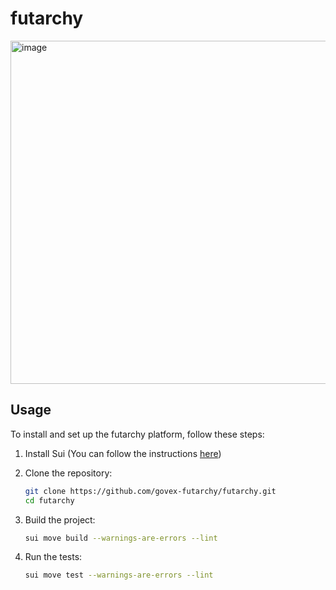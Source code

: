 # futarchy

<img width="549" alt="image" src="https://github.com/user-attachments/assets/f0feb33a-ac89-4216-822e-244b2a9d2f43" />

## Usage

To install and set up the futarchy platform, follow these steps:

1. Install Sui (You can follow the instructions [here](https://docs.sui.io/guides/developer/getting-started/sui-install))

2. Clone the repository:
    ```sh
    git clone https://github.com/govex-futarchy/futarchy.git
    cd futarchy
    ```

3. Build the project:
    ```sh
    sui move build --warnings-are-errors --lint
    ```

4. Run the tests:
    ```sh
    sui move test --warnings-are-errors --lint
    ```
